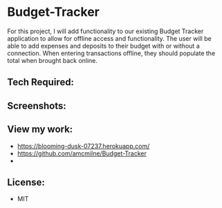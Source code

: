 # Budget-Tracker
For this project, I will add functionality to our existing Budget Tracker application to allow for offline access and functionality.  The user will be able to add expenses and deposits to their budget with or without a connection. When entering transactions offline, they should populate the total when brought back online. 

## Tech Required: 

## Screenshots:

## View my work: 
* https://blooming-dusk-07237.herokuapp.com/
* https://github.com/amcmilne/Budget-Tracker
* 
## License:
* MIT
  